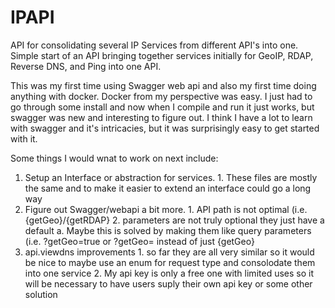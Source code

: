 # IPAPI
API for consolidating several IP Services from different API's into one.
Simple start of an API bringing together services initially for GeoIP, RDAP, Reverse DNS, and Ping into one API.

This was my first time using Swagger web api and also my first time doing anything with docker. Docker from my perspective was easy. I just had to go through some install and now when I compile and run it just works, but swagger was new and interesting to figure out. I think I have a lot to learn with swagger and it's intricacies, but it was surprisingly easy to get started with it.


Some things I would wnat to work on next include:
1. Setup an Interface or abstraction for services. 
          1. These files are mostly the same and to make it easier to extend an interface could go a long way
2. Figure out Swagger/webapi a bit more.
          1. API path is not optimal (i.e. {getGeo}/{getRDAP}
          2. parameters are not truly optional they just have a default
                    a. Maybe this is solved by making them like query parameters (i.e. ?getGeo=true or ?getGeo= instead of just {getGeo}
3. api.viewdns improvements
          1. so far they are all very similar so it would be nice to maybe use an enum for request type and consolodate them into one service
          2. My api key is only a free one with limited uses so it will be necessary to have users suply their own api key or some other solution
